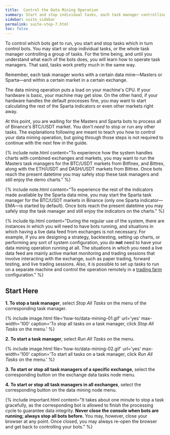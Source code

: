 ```yaml
---
title:  Control the Data Mining Operation
summary: Start and stop individual tasks, each task manager controlling multiple tasks, or all task managers at once.
sidebar: suite_sidebar
permalink: suite-step-7.html
toc: false
---
```


To control which bots get to run, you start and stop <a data-toggle="tooltip" data-original-title="{{site.data.network.task}}">tasks</a> which in turn control bots. You may start or stop individual tasks, or the whole <a data-toggle="tooltip" data-original-title="{{site.data.network.task_manager}}">task manager</a> controlling a group of tasks. For the time being, and until you understand what each of the bots does, you will learn how to operate task managers. That said, tasks work pretty much in the same way. 

Remember, each task manager works with a certain <a data-toggle="tooltip" data-original-title="{{site.data.data_mine.data_mine}}">data mine<a/>&mdash;<a data-toggle="tooltip" data-original-title="{{site.data.concepts.masters_data_mine}}">Masters</a> or <a data-toggle="tooltip" data-original-title="{{site.data.concepts.sparta_data_mine}}">Sparta</a>&mdash;and within a certain <a data-toggle="tooltip" data-original-title="{{site.data.crypto_ecosystem.market}}">market</a> in a certain <a data-toggle="tooltip" data-original-title="{{site.data.crypto_ecosystem.crypto_exchange}}">exchange</a>.

The data mining operation puts a load on your machine's CPU. If your hardware is basic, your machine may get slow. On the other hand, if your hardware handles the default processes fine, you may want to start calculating the rest of the Sparta indicators or even other markets right away. 

At this point, you are waiting for the Masters and Sparta bots to process all of Binance's BTC/USDT market. You don't *need* to stop or run any other tasks. The explanations following are meant to teach you how to control your data mining operation, but going through those steps is not required to continue with the next few in the guide.

{% include note.html content="To experience how the system handles charts with combined exchanges and markets, you may want to run the Masters task managers for the BTC/USDT markets from Bitfinex, and Bittrex, along with the ETH/USDT and DASH/USDT markets from Bittrex. Once bots reach the present datetime you may safely stop these task managers and still enjoy the demo charts." %}

{% include note.html content="To experience the rest of the indicators made available by the Sparta data mine, you may start the Sparta task manager for the BTC/USDT markets in Binance (only one Sparta indicator&mdash;EMA&mdash;is started by default). Once bots reach the present datetime you may safely stop the task manager and still enjoy the indicators on the charts." %}

{% include tip.html content="During the regular use of the system, there are instances in which you will need to have bots running, and situations in which having a live data feed from exchanges is not necessary. For example, if you are designing a strategy, backtesting, setting up charts, or performing any sort of system configuration, you do **not** need to have your data mining operation running at all. The situations in which you need a live data feed are mainly active market monitoring and trading sessions that involve interacting with the exchange, such as paper trading, forward testing, and live trading sessions. Also, it is possible to set up tasks to run on a separate machine and control the operation remotely in a [trading farm](suite-fundamental-trading-farms-concepts.html) configuration." %}



## Start Here

**1. To stop a task manager**, select *Stop All Tasks* on the menu of the corresponding task manager.

{% include image.html file='how-to/data-mining-01.gif' url='yes' max-width='100' caption='To stop all tasks on a task manager, click *Stop All Tasks* on the menu.' %}

**2. To start a task manager**, select *Run All Tasks* on the menu. 

{% include image.html file='how-to/data-mining-02.gif' url='yes' max-width='100' caption='To start all tasks on a task manager, click *Run All Tasks* on the menu.' %}

**3. To start or stop all task managers of a specific exchange**, select the corresponding button on the exchange data tasks node menu.

**4. To start or stop all task managers in all exchanges**, select the corresponding button on the data mining node menu.

{% include important.html content="It takes about one minute to stop a task gracefully, as the corresponding bot is allowed to finish the processing cycle to guarantee data integrity. **Never close the console when bots are running; always stop all bots before.** You may, however, close your browser at any point. Once closed, you may always re-open the browser and get back to controlling your bots." %}


